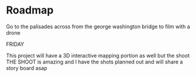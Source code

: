Roadmap
=======

Go to the palisades across from the george washington bridge to film with a drone

FRIDAY


This project will have a 3D interactive mapping portion as well but the shoot
THE SHOOT
is amazing and I have the shots planned out and will share a story board asap
